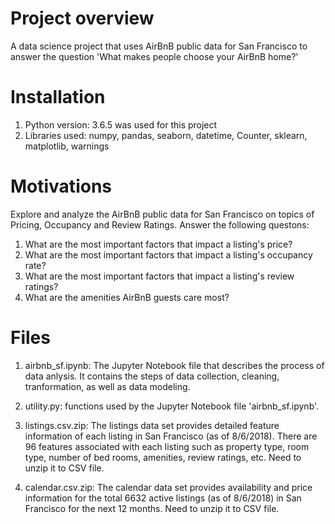 # Project overview
A data science project that uses AirBnB public data for San Francisco to answer the question 'What makes people choose your AirBnB home?'

# Installation
1. Python version: 3.6.5 was used for this project
2. Libraries used: numpy, pandas, seaborn, datetime, Counter, sklearn, matplotlib, warnings

# Motivations
Explore and analyze the AirBnB public data for San Francisco on topics of Pricing, Occupancy and Review Ratings. Answer the following questons:
1. What are the most important factors that impact a listing's price?
2. What are the most important factors that impact a listing's occupancy rate?
3. What are the most important factors that impact a listing's review ratings?
4. What are the amenities AirBnB guests care most?

# Files
1. airbnb_sf.ipynb: The Jupyter Notebook file that describes the process of data anlysis. It contains the steps of data collection, cleaning, tranformation, as well as data modeling. 

2. utility.py: functions used by the Jupyter Notebook file 'airbnb_sf.ipynb'.

3. listings.csv.zip: The listings data set provides detailed feature information of each listing in San Francisco (as of 8/6/2018). There are 96 features associated with each listing such as property type, room type, number of bed rooms, amenities, review ratings, etc. Need to unzip it to CSV file.

4. calendar.csv.zip: The calendar data set provides availability and price information for the total 6632 active listings (as of 8/6/2018) in San Francisco for the next 12 months. Need to unzip it to CSV file.

